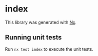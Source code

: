 # index

This library was generated with [Nx](https://nx.dev).

## Running unit tests

Run `nx test index` to execute the unit tests.
